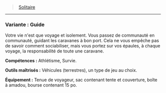 ﻿---
!SubBackgroundItem
Abilities: Athlétisme, Survie.
MasteredTools: Véhicules (terrestres), un type de jeu au choix.
Equipment: Tenue de voyageur, sac contenant tente et couverture, boîte à amadou, bourse contenant 15 po.
Id: background_solitaire_hd.md#variante--guide
ParentLink: background_solitaire_hd.md#solitaire
Name: 'Variante : Guide'
ParentName: Solitaire
NameLevel: 3
Attributes:
  Name: 'Variante : Guide'
  Markdown: >+
    ### <!--Name-->Variante : Guide<!--/Name-->


    Votre vie n'est que voyage et isolement. Vous passez de communauté en communauté, guidant les caravanes à bon port. Cela ne vous empêche pas de savoir comment sociabiliser, mais vous portez sur vos épaules, à chaque voyage, la responsabilité de toute une caravane.


    **Compétences :** <!--Abilities-->Athlétisme, Survie.<!--/Abilities-->


    **Outils maîtrisés :** <!--MasteredTools-->Véhicules (terrestres), un type de jeu au choix.<!--/MasteredTools-->


    **Équipement :** <!--Equipment-->Tenue de voyageur, sac contenant tente et couverture, boîte à amadou, bourse contenant 15 po.<!--/Equipment-->

  Description: >+
    Votre vie n'est que voyage et isolement. Vous passez de communauté en communauté, guidant les caravanes à bon port. Cela ne vous empêche pas de savoir comment sociabiliser, mais vous portez sur vos épaules, à chaque voyage, la responsabilité de toute une caravane.

  Abilities: Athlétisme, Survie.
  MasteredTools: Véhicules (terrestres), un type de jeu au choix.
  Equipment: Tenue de voyageur, sac contenant tente et couverture, boîte à amadou, bourse contenant 15 po.
AttributesDictionary: >+
  Name: 'Variante : Guide'

  Markdown: >+

    ### <!--Name-->Variante : Guide<!--/Name-->





    Votre vie n'est que voyage et isolement. Vous passez de communauté en communauté, guidant les caravanes à bon port. Cela ne vous empêche pas de savoir comment sociabiliser, mais vous portez sur vos épaules, à chaque voyage, la responsabilité de toute une caravane.





    **Compétences :** <!--Abilities-->Athlétisme, Survie.<!--/Abilities-->





    **Outils maîtrisés :** <!--MasteredTools-->Véhicules (terrestres), un type de jeu au choix.<!--/MasteredTools-->





    **Équipement :** <!--Equipment-->Tenue de voyageur, sac contenant tente et couverture, boîte à amadou, bourse contenant 15 po.<!--/Equipment-->



  Description: >+

    Votre vie n'est que voyage et isolement. Vous passez de communauté en communauté, guidant les caravanes à bon port. Cela ne vous empêche pas de savoir comment sociabiliser, mais vous portez sur vos épaules, à chaque voyage, la responsabilité de toute une caravane.



  Abilities: Athlétisme, Survie.

  MasteredTools: Véhicules (terrestres), un type de jeu au choix.

  Equipment: Tenue de voyageur, sac contenant tente et couverture, boîte à amadou, bourse contenant 15 po.

Description: >+
  Votre vie n'est que voyage et isolement. Vous passez de communauté en communauté, guidant les caravanes à bon port. Cela ne vous empêche pas de savoir comment sociabiliser, mais vous portez sur vos épaules, à chaque voyage, la responsabilité de toute une caravane.

---
> [Solitaire](hd_background_solitaire.md)

---

### Variante : Guide

Votre vie n'est que voyage et isolement. Vous passez de communauté en communauté, guidant les caravanes à bon port. Cela ne vous empêche pas de savoir comment sociabiliser, mais vous portez sur vos épaules, à chaque voyage, la responsabilité de toute une caravane.

**Compétences :** Athlétisme, Survie.

**Outils maîtrisés :** Véhicules (terrestres), un type de jeu au choix.

**Équipement :** Tenue de voyageur, sac contenant tente et couverture, boîte à amadou, bourse contenant 15 po.


